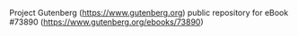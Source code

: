 Project Gutenberg (https://www.gutenberg.org) public repository for eBook #73890 (https://www.gutenberg.org/ebooks/73890)

